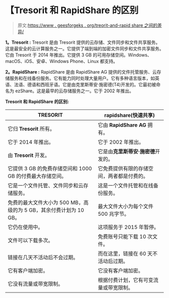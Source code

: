 # 【Tresorit 和 RapidShare 的区别

> 原文:[https://www . geesforgeks . org/treorit-and-rapid share 之间的差异/](https://www.geeksforgeeks.org/difference-between-tresorit-and-rapidshare/)

**1。Tresorit :**
Tresorit 是由 Tresorit 提供的云存储、文件同步和文件共享服务。这是最安全的云计算服务之一。它提供了端到端的加密文件同步和文件共享服务。它由 Tresorit 于 2014 年推出。它提供 3 GB 的可用存储空间。Windows、macOS、iOS、安卓、Windows Phone、Linux 都支持。

**2。RapidShare :**
RapidShare 是由 RapidShare AG 提供的文件托管服务、云存储服务和在线备份服务。它有能力同时处理大量用户。它有多种语言版本，如英语、法语、德语和西班牙语。它是由克里斯蒂安·施密德(T4)开发的。它最初被命名为 ezShare。这是最早的云存储服务之一。它于 2002 年推出。

**Tresorit 和 RapidShare 的区别:**

<center>

| TRESORIT | rapidshare(快速共享) |
| --- | --- |
| 它归 **Tresorit** 所有。 | 它由 **RapidShare AG** 拥有。 |
| 它于 2014 年推出。 | 它于 2002 年推出。 |
| 由 **Tresorit** 开发。 | 它是由**克里斯蒂安·施密德**开发的。 |
| 它提供 3 GB 的免费存储空间和 1000 GB 的付费最大存储空间。 | 它免费提供有限的存储空间，两者都是付费的。 |
| 它是一个文件托管、文件同步和云存储服务。 | 这是一个文件托管和在线备份服务。 |
| 免费的最大文件大小为 500 MB，高级的为 5 GB，其余付费计划为 10 GB。 | 最大文件大小为每个文件 500 兆字节。 |
| 它仍在使用中。 | 这项服务于 2015 年暂停。 |
| 文件可以下载多次。 | 免费账号只能下载 10 次文件。 |
| 链接在几天不活动后不会过期。 | 而在这里，链接在 60 天不活动后过期。 |
| 它有客户端加密。 | 它没有客户端加密。 |
| 它没有流量或带宽限制。 | 根据付费计划，它有可变流量或带宽限制。 |

</center>